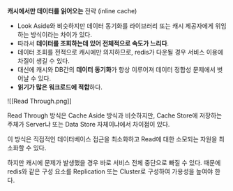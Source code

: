 **캐시에서만 데이터를 읽어오는** 전략 (inline cache)
- Look Aside와 비슷하지만 데이터 동기화를 라이브러리 또는 캐시 제공자에게 위임하는 방식이라는 차이가 있다.
- 따라서 **데이터를 조회하는데 있어 전체적으로 속도가 느리다**.
- 데이터 조회를 전적으로 캐시에만 의지하므로, redis가 다운될 경우 서비스 이용에 차질이 생길 수 있다.
- 대신에 캐시와 DB간의 **데이터 동기화**가 항상 이루어져 데이터 정합성 문제에서 벗어날 수 있다.
- **읽기가 많은 워크로드에 적합**하다.

![[Read Through.png]]

Read Through 방식은 Cache Aside 방식과 비슷하지만, Cache Store에 저장하는 주체가 Server냐 또는 Data Store 자체이냐에서 차이점이 있다.

이 방식은 직접적인 데이터베이스 접근을 최소화하고 Read에 대한 소모되는 자원을 최소화할 수 있다.

하지만 캐시에 문제가 발생했을 경우 바로 서비스 전체 중단으로 빠질 수 있다. 때문에 redis와 같은 구성 요소를 Replication 또는 Cluster로 구성하여 가용성을 높여야 한다.